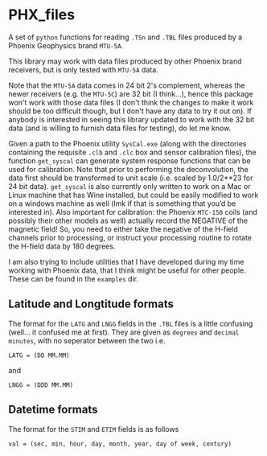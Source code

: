 # PHX_files

A set of `python` functions for reading `.TSn` and `.TBL` files produced by a Phoenix Geophysics brand `MTU-5A`.

This library may work with data files produced by other Phoenix brand receivers, but is only tested with `MTU-5A` data.

Note that the `MTU-5A` data comes in 24 bit 2's complement, whereas the newer receivers (e.g. the `MTU-5C`) are 32 bit (I think...), hence this package won't work with those data files (I don't think the changes to make it work should be too difficult though, but I don't have any data to try it out on).
If anybody is interested in seeing this library updated to work with the 32 bit data (and is willing to furnish data files for testing), do let me know.

Given a path to the Phoenix utility `SysCal.exe` (along with the directories containing the requisite `.clb` and `.clc` box and sensor calibration files), the function `get_syscal` can generate system response functions that can be used for calibration.
Note that prior to performing the deconvolution, the data first should be transformed to unit scale (i.e. scaled by 1.0/2**23 for 24 bit data).
`get_syscal` is also currently only written to work on a Mac or Linux machine that has Wine installed, but could be easily modified to work on a windows machine as well (lmk if that is something that you’d be interested in).
Also important for calibration: the Phoenix `MTC-150` coils (and possibly their other models as well) actually record the NEGATIVE of the magnetic field!
So, you need to either take the negative of the H-field channels prior to processing, or instruct your processing routine to rotate the H-field data by 180 degrees.

I am also trying to include utilities that I have developed during my time working with Phoenix data, that I think might be useful for other people.
These can be found in the `examples` dir.

## Latitude and Longtitude formats

The format for the `LATG` and `LNGG` fields in the `.TBL` files is a little confusing (well... it confused me at first).
They are given as `degrees` and `decimal minutes`, with no seperator between the two i.e.

`LATG = (DD MM.MM)`

and

`LNGG = (DDD MM.MM)`

## Datetime formats

The format for the `STIM` and `ETIM` fields is as follows

`val = (sec, min, hour, day, month, year, day of week, century)`
